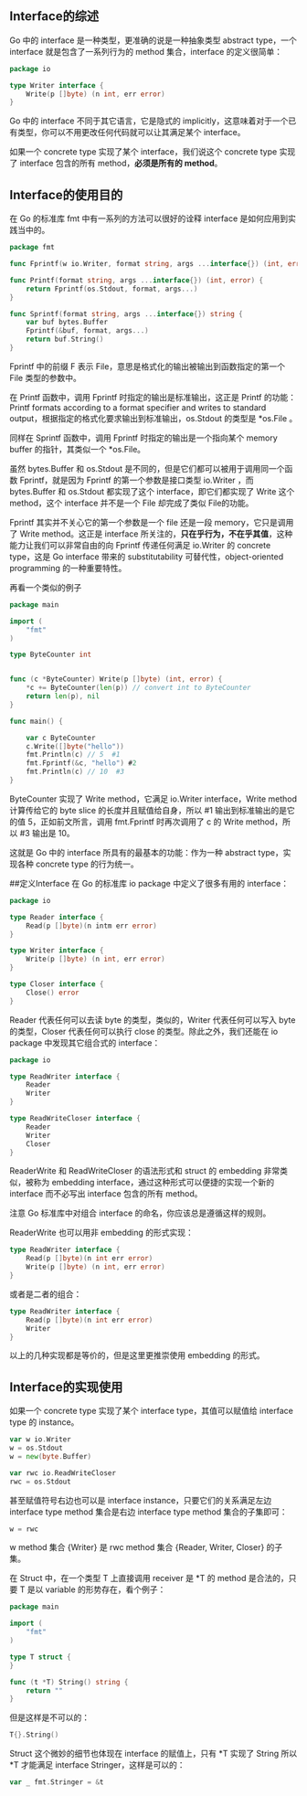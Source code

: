 ## Interface的综述

Go 中的 interface 是一种类型，更准确的说是一种抽象类型 abstract type，一个 interface 就是包含了一系列行为的 method 集合，interface 的定义很简单：
```go
package io

type Writer interface {
    Write(p []byte) (n int, err error)
}
```
Go 中的 interface 不同于其它语言，它是隐式的 implicitly，这意味着对于一个已有类型，你可以不用更改任何代码就可以让其满足某个 interface。

如果一个 concrete type 实现了某个 interface，我们说这个 concrete type 实现了 interface 包含的所有 method，**必须是所有的 method**。

## Interface的使用目的
在 Go 的标准库 fmt 中有一系列的方法可以很好的诠释 interface 是如何应用到实践当中的。
```go
package fmt

func Fprintf(w io.Writer, format string, args ...interface{}) (int, error)

func Printf(format string, args ...interface{}) (int, error) {
    return Fprintf(os.Stdout, format, args...)
}

func Sprintf(format string, args ...interface{}) string {
    var buf bytes.Buffer
    Fprintf(&buf, format, args...)
    return buf.String()
}
```
Fprintf 中的前缀 F 表示 File，意思是格式化的输出被输出到函数指定的第一个 File 类型的参数中。

在 Printf 函数中，调用 Fprintf 时指定的输出是标准输出，这正是 Printf 的功能：Printf formats according to a format specifier and writes to standard output，根据指定的格式化要求输出到标准输出，os.Stdout 的类型是 *os.File 。

同样在 Sprintf 函数中，调用 Fprintf 时指定的输出是一个指向某个 memory buffer 的指针，其类似一个 *os.File。

虽然 bytes.Buffer 和 os.Stdout 是不同的，但是它们都可以被用于调用同一个函数 Fprintf，就是因为 Fprintf 的第一个参数是接口类型 io.Writer ，而 bytes.Buffer 和 os.Stdout 都实现了这个 interface，即它们都实现了 Write 这个 method，这个 interface 并不是一个 File 却完成了类似 File的功能。

Fprintf 其实并不关心它的第一个参数是一个 file 还是一段 memory，它只是调用了 Write method。这正是 interface 所关注的，**只在乎行为，不在乎其值**，这种能力让我们可以非常自由的向 Fprintf 传递任何满足 io.Writer 的 concrete type，这是 Go interface 带来的 substitutability 可替代性，object-oriented programming 的一种重要特性。

再看一个类似的例子
```go
package main

import (
    "fmt"
)

type ByteCounter int


func (c *ByteCounter) Write(p []byte) (int, error) {
    *c += ByteCounter(len(p)) // convert int to ByteCounter
    return len(p), nil
}

func main() {

    var c ByteCounter
    c.Write([]byte("hello"))
    fmt.Println(c) // 5  #1
    fmt.Fprintf(&c, "hello") #2 
    fmt.Println(c) // 10  #3
}
```

ByteCounter 实现了 Write method，它满足 io.Writer interface，Write method 计算传给它的 byte slice 的长度并且赋值给自身，所以 #1 输出到标准输出的是它的值 5，正如前文所言，调用 fmt.Fprintf 时再次调用了 c 的 Write method，所以 #3 输出是 10。

这就是 Go 中的 interface 所具有的最基本的功能：作为一种 abstract type，实现各种 concrete type 的行为统一。

##定义Interface
在 Go 的标准库 io package 中定义了很多有用的 interface：
```go
package io

type Reader interface {
    Read(p []byte)(n intm err error)
}

type Writer interface {
    Write(p []byte) (n int, err error)
}

type Closer interface {
    Close() error
}
```
Reader 代表任何可以去读 byte 的类型，类似的，Writer 代表任何可以写入 byte 的类型，Closer 代表任何可以执行 close 的类型。除此之外，我们还能在 io package 中发现其它组合式的 interface：
```go
package io

type ReadWriter interface {
    Reader
    Writer
}

type ReadWriteCloser interface {
    Reader
    Writer
    Closer
}
```
ReaderWrite 和 ReadWriteCloser 的语法形式和 struct 的 embedding 非常类似，被称为 embedding interface，通过这种形式可以便捷的实现一个新的 interface 而不必写出 interface 包含的所有 method。

注意 Go 标准库中对组合 interface 的命名，你应该总是遵循这样的规则。

ReaderWrite 也可以用非 embedding 的形式实现：
```go
type ReadWriter interface {
    Read(p []byte)(n int err error)
    Write(p []byte) (n int, err error)
}
```
或者是二者的组合：
```go
type ReadWriter interface {
    Read(p []byte)(n int err error)
    Writer
}
```
以上的几种实现都是等价的，但是这里更推崇使用 embedding 的形式。

## Interface的实现使用
如果一个 concrete type 实现了某个 interface type，其值可以赋值给 interface type 的 instance。
```go
var w io.Writer
w = os.Stdout
w = new(byte.Buffer)

var rwc io.ReadWriteCloser
rwc = os.Stdout
```
甚至赋值符号右边也可以是 interface instance，只要它们的关系满足左边 interface type method 集合是右边 interface type method 集合的子集即可：
```go
w = rwc
```
w method 集合 {Writer} 是 rwc method 集合 {Reader, Writer, Closer} 的子集。

在 Struct 中，在一个类型 T 上直接调用 receiver 是 *T 的 method 是合法的，只要 T 是以 variable 的形势存在，看个例子：
```go
package main

import (
    "fmt"
)

type T struct {
}

func (t *T) String() string {
    return ""
}
```
但是这样是不可以的：
```go
T{}.String()
```

Struct 这个微妙的细节也体现在 interface 的赋值上，只有 *T 实现了 String 所以 *T 才能满足 interface Stringer，这样是可以的：
```go
var _ fmt.Stringer = &t
```
